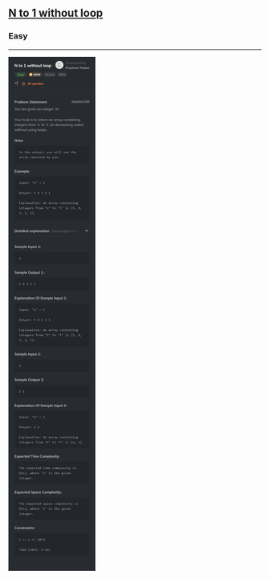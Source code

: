 <h2><a href="https://www.codingninjas.com/studio/problems/n-to-1-without-loop_8357243?utm_source=striver&utm_medium=website&utm_campaign=a_zcoursetuf">N to 1 without loop</a></h2><h3>Easy</h3><hr>

![Problem Statement](image.png)